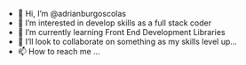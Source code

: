 - 👋 Hi, I’m @adrianburgoscolas
- 👀 I’m interested in develop skills as a full stack coder
- 🌱 I’m currently learning Front End Development Libraries
- 💞️ I’ll look to collaborate on something as my skills level up...
- 📫 How to reach me ...

<!---
adrianburgoscolas/adrianburgoscolas is a ✨ special ✨ repository because its `README.md` (this file) appears on your GitHub profile.
You can click the Preview link to take a look at your changes.
--->
